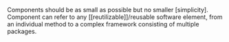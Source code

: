 Components should be as small as possible but no smaller [simplicity].
Component can refer to any [[reutilizable]]/reusable software element, from an individual method to a complex framework consisting of multiple packages.